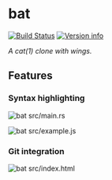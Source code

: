 # bat

[![Build Status](https://travis-ci.org/sharkdp/bat.svg?branch=master)](https://travis-ci.org/sharkdp/bat)
[![Version info](https://img.shields.io/crates/v/bat.svg)](https://crates.io/crates/bat)

*A cat(1) clone with wings.*

## Features

### Syntax highlighting

![bat src/main.rs](https://i.imgur.com/bcnFRSl.png)

![bat src/example.js](https://i.imgur.com/uyBewNX.png)

### Git integration

![bat src/index.html](https://i.imgur.com/yBQ31jm.png)
